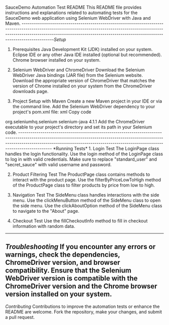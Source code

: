 SauceDemo Automation Test README
This README file provides instructions and explanations related to automating tests for the SauceDemo web application using Selenium WebDriver with Java and Maven.
----------------------------------------------------------------------------------------------------------------------------------------------------------------------------------------------------------------------------------------------------------*Setup*
1. Prerequisites
Java Development Kit (JDK) installed on your system.
Eclipse IDE or any other Java IDE installed (optional but recommended).
Chrome browser installed on your system.

2. Selenium WebDriver and ChromeDriver
Download the Selenium WebDriver Java bindings (JAR file) from the Selenium website.
Download the appropriate version of ChromeDriver that matches the version of Chrome installed on your system from the ChromeDriver downloads page.

3. Project Setup with Maven
Create a new Maven project in your IDE or via the command line.
Add the Selenium WebDriver dependency to your project's pom.xml file:
xml
Copy code
<dependencies>
    <dependency>
        <groupId>org.seleniumhq.selenium</groupId>
        <artifactId>selenium-java</artifactId>
        <version>4.1.1</version> <!-- Replace with the latest version -->
    </dependency>
</dependencies>
Add the ChromeDriver executable to your project's directory and set its path in your Selenium code.
----------------------------------------------------------------------------------------------------------------------------------------------------------------------------------------------------------------------------------------------------------
*Running Tests*
1. Login Test
The LoginPage class handles the login functionality.
Use the login method of the LoginPage class to log in with valid credentials.
Make sure to replace "standard_user" and "secret_sauce" with valid username and password.

2. Product Filtering Test
The ProductPage class contains methods to interact with the product page.
Use the filterByPriceLowToHigh method of the ProductPage class to filter products by price from low to high.

3. Navigation Test
The SideMenu class handles interactions with the side menu.
Use the clickMenuButton method of the SideMenu class to open the side menu.
Use the clickAboutOption method of the SideMenu class to navigate to the "About" page.

4. Checkout Test
Use the fillCheckoutInfo method to fill in checkout information with random data.
----------------------------------------------------------------------------------------------------------------------------------------------------------------------------------------------------------------------------------------------------------
*Troubleshooting*
If you encounter any errors or warnings, check the dependencies, ChromeDriver version, and browser compatibility.
Ensure that the Selenium WebDriver version is compatible with the ChromeDriver version and the Chrome browser version installed on your system.
----------------------------------------------------------------------------------------------------------------------------------------------------------------------------------------------------------------------------------------------------------
*Contributing*
Contributions to improve the automation tests or enhance the README are welcome.
Fork the repository, make your changes, and submit a pull request.
